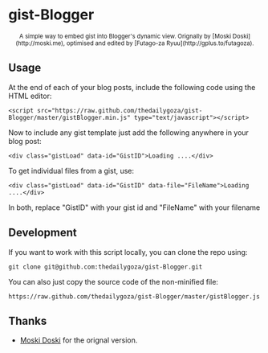 gist-Blogger
============
<center><small>A simple way to embed gist into Blogger's dynamic view. Orignally by [Moski Doski](http://moski.me), optimised and edited by [Futago-za Ryuu](http://gplus.to/futagoza).</small></center>

## Usage

At the end of each of your blog posts, include the following code using the HTML editor:

    <script src="https://raw.github.com/thedailygoza/gist-Blogger/master/gistBlogger.min.js" type="text/javascript"></script>

Now to include any gist template just add the following anywhere in your blog post:

	<div class="gistLoad" data-id="GistID">Loading ....</div>

To get individual files from a gist, use:

	<div class="gistLoad" data-id="GistID" data-file="FileName">Loading ....</div>

In both, replace "GistID" with your gist id and "FileName" with your filename


## Development

If you want to work with this script locally, you can clone the repo using:

	git clone git@github.com:thedailygoza/gist-Blogger.git

You can also just copy the source code of the non-minified file:

	https://raw.github.com/thedailygoza/gist-Blogger/master/gistBlogger.js


## Thanks

* [Moski Doski](http://moski.me) for the orignal version.